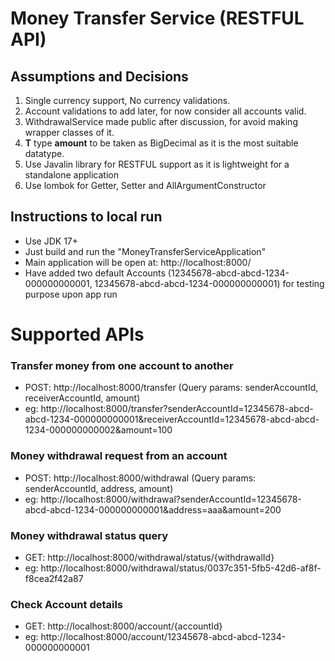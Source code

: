 # Money Transfer Service (RESTFUL API)

## Assumptions and Decisions

1. Single currency support, No currency validations.
2. Account validations to add later, for now consider all accounts valid.
3. WithdrawalService made public after discussion, for avoid making wrapper classes of it.
4. **T** type **amount** to be taken as BigDecimal as it is the most suitable datatype.
5. Use Javalin library for RESTFUL support as it is lightweight for a standalone application
6. Use lombok for Getter, Setter and AllArgumentConstructor

## Instructions to local run
- Use JDK 17+
- Just build and run the "MoneyTransferServiceApplication"
- Main application will be open at: http://localhost:8000/
- Have added two default Accounts (12345678-abcd-abcd-1234-000000000001, 12345678-abcd-abcd-1234-000000000001) for testing purpose upon app run

# Supported APIs
### Transfer money from one account to another
- POST: http://localhost:8000/transfer (Query params: senderAccountId, receiverAccountId, amount)
- eg: http://localhost:8000/transfer?senderAccountId=12345678-abcd-abcd-1234-000000000001&receiverAccountId=12345678-abcd-abcd-1234-000000000002&amount=100

### Money withdrawal request from an account
- POST: http://localhost:8000/withdrawal (Query params: senderAccountId, address, amount)
- eg: http://localhost:8000/withdrawal?senderAccountId=12345678-abcd-abcd-1234-000000000001&address=aaa&amount=200

### Money withdrawal status query
- GET: http://localhost:8000/withdrawal/status/{withdrawalId}
- eg: http://localhost:8000/withdrawal/status/0037c351-5fb5-42d6-af8f-f8cea2f42a87

### Check Account details
- GET: http://localhost:8000/account/{accountId}
- eg: http://localhost:8000/account/12345678-abcd-abcd-1234-000000000001
